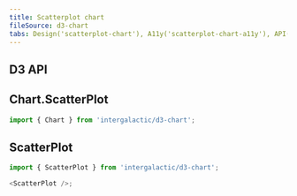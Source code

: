```yaml
---
title: Scatterplot chart
fileSource: d3-chart
tabs: Design('scatterplot-chart'), A11y('scatterplot-chart-a11y'), API('scatterplot-chart-api'), Examples('scatterplot-chart-d3-code'), Changelog('d3-chart-changelog')
---
```


## D3 API


## Chart.ScatterPlot

```js
import { Chart } from 'intergalactic/d3-chart';
```

<TypesView type="ScatterPlotChartProps" :types={...types} />

## ScatterPlot

```js
import { ScatterPlot } from 'intergalactic/d3-chart';

<ScatterPlot />;
```

<TypesView type="ScatterPlotProps" :types={...types} />

<script setup>import { data as types } from '@types.data.ts';</script>